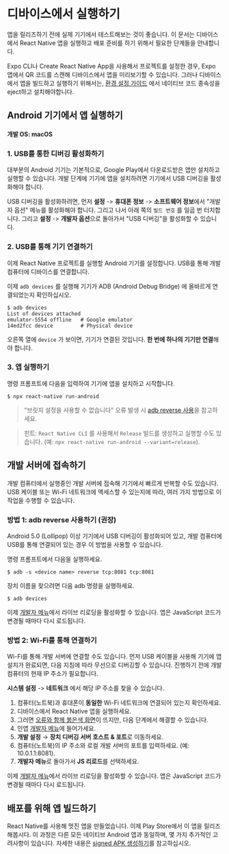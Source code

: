 # 디바이스에서 실행하기

앱을 릴리즈하기 전에 실제 기기에서 테스트해보는 것이 좋습니다. 이 문서는 디바이스에서 React Native 앱을 실행하고 배포 준비를 하기 위해서 필요한 단계들을 안내합니다. 

Expo CLI나 Create React Native App을 사용해서 프로젝트를 설정한 경우, Expo 앱에서 QR 코드를 스캔해 디바이스에서 앱을 미리보기할 수 있습니다. 그러나 디바이스에서 앱을 빌드하고 실행하기 위해서는, [환경 설정 가이드](https://reactnative.dev/docs/environment-setup) 에서 네이티브 코드 종속성을 eject하고 설치해야합니다. 

## Android 기기에서 앱 실행하기

#### 개발 OS: macOS

### 1. USB를 통한 디버깅 활성화하기

대부분의 Android 기기는 기본적으로, Google Play에서 다운로드받은 앱만 설치하고 실행할 수 있습니다. 개발 단계에 기기에 앱을 설치하려면 기기에서 USB 디버깅을 활성화해야 합니다. 

USB 디버깅을 활성화하려면, 먼저 **설정** -> **휴대폰 정보** -> **소프트웨어 정보**에서 "개발자 옵션" 메뉴를 활성화해야 합니다. 그리고 나서 아래 쪽의 `빌드 번호` 를 일곱 번 터치합니다. 그리고 **설정** -> **개발자 옵션**으로 돌아가서 "USB 디버깅"을 활성화할 수 있습니다. 

### 2. USB를 통해 기기 연결하기

이제 React Native 프로젝트를 실행할 Android 기기를 설정합니다. USB를 통해 개발 컴퓨터에 디바이스를 연결합니다. 

이제 `adb devices` 를 실행해 기기가 ADB (Android Debug Bridge) 에 올바르게 연결되었는지 확인하십시오. 

```shell
$ adb devices
List of devices attached
emulator-5554 offline   # Google emulator
14ed2fcc device         # Physical device
```

오른쪽 열에 `device` 가 보이면, 기기가 연결된 것입니다. **한 번에 하나의 기기만 연결**해야 합니다.

### 3. 앱 실행하기

명령 프롬프트에 다음을 입력하여 기기에 앱을 설치하고 시작합니다. 

```shell
$ npx react-native run-android
```

> "브릿지 설정을 사용할 수 없습니다" 오류 발생 시 [adb reverse 사용](https://reactnative.dev/docs/running-on-device#method-1-using-adb-reverse-recommended)을 참고하세요. 

> 힌트: `React Native CLI` 를 사용해서 `Release` 빌드를 생성하고 실행할 수도 있습니다. (예: `npx react-native run-android --variant=release`).

## 개발 서버에 접속하기

개발 컴퓨터에서 실행중인 개발 서버에 접속해 기기에서 빠르게 반복할 수도 있습니다. USB 케이블 또는 Wi-Fi 네트워크에 액세스할 수 있는지에 따라, 여러 가지 방법으로 이 작업을 수행할 수 있습니다. 

### 방법 1: adb reverse 사용하기 (권장)

Android 5.0 (Lollipop) 이상 기기에서 USB 디버깅이 활성화되어 있고, 개발 컴퓨터에 USB를 통해 연결되어 있는 경우 이 방법을 사용할 수 있습니다. 

명령 프롬프트에서 다음을 실행하세요. 

```shell
$ adb -s <device name> reverse tcp:8081 tcp:8081
```

장치 이름을 찾으려면 다음 adb 명령을 실행하세요. 

```shell
$ adb devices
```

이제 [개발자 메뉴](https://reactnative.dev/docs/debugging#accessing-the-in-app-developer-menu)에서 라이브 리로딩을 활성화할 수 있습니다. 앱은 JavaScript 코드가 변경될 때마다 다시 로드됩니다. 

### 방법 2: Wi-Fi를 통해 연결하기

Wi-Fi를 통해 개발 서버에 연결할 수도 있습니다. 먼저 USB 케이블을 사용해 기기에 앱 설치가 완료되면, 다음 지침에 따라 무선으로 디버깅할 수 있습니다. 진행하기 전에 개발 컴퓨터의 현재 IP 주소가 필요합니다. 

**시스템 설정** -> **네트워크** 에서 해당 IP 주소를 찾을 수 있습니다. 

1. 컴퓨터(노트북)과 휴대폰이 **동일한** Wi-Fi 네트워크에 연결되어 있는지 확인하세요. 
2. 디바이스에서 React Native 앱을 실행하세요. 
3. 그러면 [오류와 함께 붉은색 화면](https://reactnative.dev/docs/debugging#in-app-errors-and-warnings)이 뜨지만, 다음 단계에서 해결할 수 있습니다. 
4. 인앱 [개발자 메뉴](https://reactnative.dev/docs/debugging#accessing-the-in-app-developer-menu)에 들어가세요.
5. **개발 설정** → **장치 디버깅 서버 호스트 & 포트**로 이동하세요. 
6. 컴퓨터(노트북)의 IP 주소와 로컬 개발 서버의 포트를 입력하세요. (예: 10.0.1.1:8081).
7. **개발자 메뉴**로 돌아가서 **JS 리로드**를 선택하세요.

이제 [개발자 메뉴](https://reactnative.dev/docs/debugging#accessing-the-in-app-developer-menu)에서 라이브 리로딩을 활성화할 수 있습니다. 앱은 JavaScript 코드가 변경될 때마다 다시 로드됩니다. 

## 배포를 위해 앱 빌드하기

React Native를 사용해 멋진 앱을 만들었습니다. 이제 Play Store에서 이 앱을 릴리즈해봅시다. 이 과정은 다른 모든 네이티브 Android 앱과 동일하며, 몇 가지 추가적인 고려사항이 있습니다. 자세한 내용은 [signed APK 생성하기](https://reactnative.dev/docs/signed-apk-android)를 참고하십시오. 